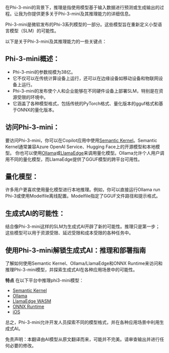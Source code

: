 在Phi-3-mini的背景下，推理是指使用模型基于输入数据进行预测或生成输出的过程。让我为你提供更多关于Phi-3-mini及其推理能力的详细信息。

Phi-3-mini是微软发布的Phi-3系列模型的一部分。这些模型旨在重新定义小型语言模型（SLM）的可能性。

以下是关于Phi-3-mini及其推理能力的一些关键点：

## **Phi-3-mini概述：**
- Phi-3-mini的参数规模为38亿。
- 它不仅可以在传统计算设备上运行，还可以在边缘设备如移动设备和物联网设备上运行。
- Phi-3-mini的发布使个人和企业能够在不同硬件设备上部署SLM，特别是在资源受限的环境中。
- 它涵盖了各种模型格式，包括传统的PyTorch格式、量化版本的gguf格式和基于ONNX的量化版本。

## **访问Phi-3-mini：**
要访问Phi-3-mini，你可以在Copilot应用中使用[Semantic Kernel](https://github.com/microsoft/SemanticKernelCookBook?WT.mc_id=aiml-138114-kinfeylo)。Semantic Kernel通常兼容Azure OpenAI Service、Hugging Face上的开源模型和本地模型。
你也可以使用[Ollama](https://ollama.com)或[LlamaEdge](https://llamaedge.com)来调用量化模型。Ollama允许个人用户调用不同的量化模型，而LlamaEdge提供了GGUF模型的跨平台可用性。

## **量化模型：**
许多用户更喜欢使用量化模型进行本地推理。例如，你可以直接运行Ollama run Phi-3或使用Modelfile离线配置。Modelfile指定了GGUF文件路径和提示格式。

## **生成式AI的可能性：**
结合像Phi-3-mini这样的SLM为生成式AI开辟了新的可能性。推理只是第一步；这些模型可以用于资源受限、延迟受限和成本受限的各种任务中。

## **使用Phi-3-mini解锁生成式AI：推理和部署指南** 
了解如何使用Semantic Kernel、Ollama/LlamaEdge和ONNX Runtime来访问和推理Phi-3-mini模型，并探索生成式AI在各种应用场景中的可能性。

**特点**
在以下平台中推理phi3-mini模型：

- [Semantic Kernel](https://github.com/Azure-Samples/Phi-3MiniSamples/tree/main/semantickernel?WT.mc_id=aiml-138114-kinfeylo)
- [Ollama](https://github.com/Azure-Samples/Phi-3MiniSamples/tree/main/ollama?WT.mc_id=aiml-138114-kinfeylo)
- [LlamaEdge WASM](https://github.com/Azure-Samples/Phi-3MiniSamples/tree/main/wasm?WT.mc_id=aiml-138114-kinfeylo)
- [ONNX Runtime](https://github.com/Azure-Samples/Phi-3MiniSamples/tree/main/onnx?WT.mc_id=aiml-138114-kinfeylo)
- [iOS](https://github.com/Azure-Samples/Phi-3MiniSamples/tree/main/ios?WT.mc_id=aiml-138114-kinfeylo)

总之，Phi-3-mini允许开发人员探索不同的模型格式，并在各种应用场景中利用生成式AI。

免责声明：本翻译由AI模型从原文翻译而来，可能并不完美。请审查输出并进行任何必要的修改。